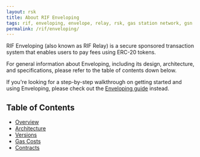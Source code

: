 ```yaml
---
layout: rsk
title: About RIF Enveloping
tags: rif, enveloping, envelope, relay, rsk, gas station network, gsn
permalink: /rif/enveloping/
---
```


RIF Enveloping (also known as RIF Relay) is a secure sponsored transaction system that enables users to pay fees using ERC-20 tokens.

For general information about Enveloping, including its design, architecture, and specifications, please refer to the table of contents down below.

If you're looking for a step-by-step walkthrough on getting started and using Enveloping, please check out the [Enveloping guide](/guides/rif-enveloping/) instead.

## Table of Contents
- [Overview](/rif/enveloping/overview/)
- [Architecture](/rif/enveloping/architecture/)
- [Versions](/rif/enveloping/versions/)
- [Gas Costs](/rif/enveloping/gas-costs/)
- [Contracts](/rif/enveloping/contracts/)
